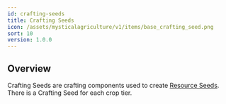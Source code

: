 ```yaml
---
id: crafting-seeds
title: Crafting Seeds
icon: /assets/mysticalagriculture/v1/items/base_crafting_seed.png
sort: 10
version: 1.0.0
---
```


## Overview

Crafting Seeds are crafting components used to create [Resource Seeds](resource-seeds.md). There is a Crafting Seed for each crop tier.
